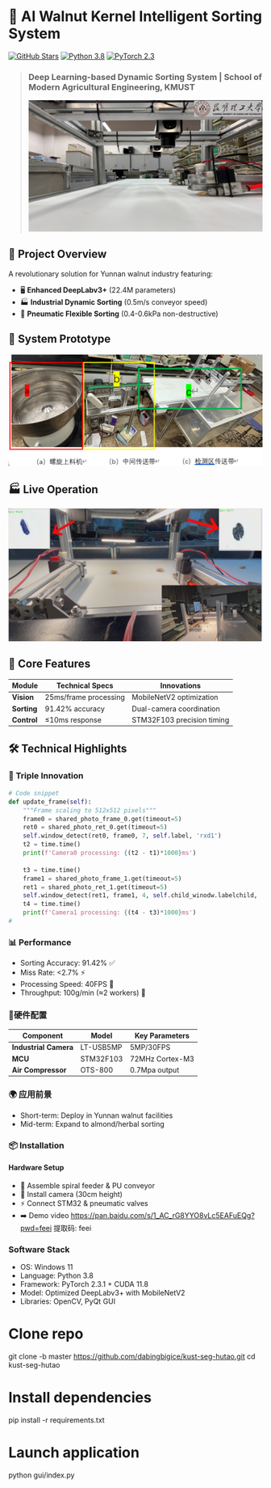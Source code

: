 # 🌰 AI Walnut Kernel Intelligent Sorting System

[![GitHub Stars](https://img.shields.io/github/stars/dabingbigice/kust-seg-hutao?style=flat-square)](https://github.com/dabingbigice/kust-seg-hutao)
[![Python 3.8](https://img.shields.io/badge/Python-3.8-blue.svg)](https://www.python.org/)
[![PyTorch 2.3](https://img.shields.io/badge/PyTorch-2.3-red.svg)](https://pytorch.org/)

> ### ​**Deep Learning-based Dynamic Sorting System | School of Modern Agricultural Engineering, KMUST**​
> 
> ![](p3.jpg)

## 📖 Project Overview
A revolutionary solution for Yunnan walnut industry featuring:
- 🖥️ ​**Enhanced DeepLabv3+​**​ (22.4M parameters)
- 🏭 ​**Industrial Dynamic Sorting**​ (0.5m/s conveyor speed)
- 💨 ​**Pneumatic Flexible Sorting**​ (0.4-0.6kPa non-destructive)

## 🤖 System Prototype
![](p1.jpg)

## 🏭 Live Operation
![](p2.jpg)

## 🚀 Core Features

| Module         | Technical Specs       | Innovations               |
|----------------|-----------------------|---------------------------|
| ​**Vision**​     | 25ms/frame processing | MobileNetV2 optimization  |
| ​**Sorting**​    | 91.42% accuracy       | Dual-camera coordination  |
| ​**Control**​    | ≤10ms response        | STM32F103 precision timing|

## 🛠️ Technical Highlights

### 🌟 Triple Innovation

```python
# Code snippet
def update_frame(self):
    """Frame scaling to 512x512 pixels"""
    frame0 = shared_photo_frame_0.get(timeout=5)
    ret0 = shared_photo_ret_0.get(timeout=5)
    self.window_detect(ret0, frame0, 7, self.label, 'rxd1')
    t2 = time.time()
    print(f'Camera0 processing: {(t2 - t1)*1000}ms')
    
    t3 = time.time()
    frame1 = shared_photo_frame_1.get(timeout=5)
    ret1 = shared_photo_ret_1.get(timeout=5)
    self.window_detect(ret1, frame1, 4, self.child_winodw.labelchild, 'rxd2')
    t4 = time.time()
    print(f'Camera1 processing: {(t4 - t3)*1000}ms')
# 
```


### 📊 Performance

- Sorting Accuracy: 91.42% ✅
- ​Miss Rate: <2.7% ⚡
- ​Processing Speed: 40FPS 🚀
- ​Throughput: 100g/min (≈2 workers) 👥

### 🎨硬件配置

| Component         | Model      | Key Parameters |
| ------------ | --------- |----------------|
| **​Industrial Camera**​ | LT-USB5MP | 5MP/30FPS               |
| **MCU**​ | STM32F103 | 72MHz Cortex-M3 |
| **​Air Compressor**​   | OTS-800   | 0.7Mpa output     |

### 🌍 应用前景

- Short-term: Deploy in Yunnan walnut facilities
- ​Mid-term: Expand to almond/herbal sorting

### 📦  Installation

#### Hardware Setup

- 🔩 Assemble spiral feeder & PU conveyor
- 📸 Install camera (30cm height)
- ⚡ Connect STM32 & pneumatic valves
- ➡️ Demo video  https://pan.baidu.com/s/1_AC_rG8YYO8vLc5EAFuEQg?pwd=feei 提取码: feei 

### Software Stack
- ​OS: Windows 11
- ​Language: Python 3.8
- ​Framework: PyTorch 2.3.1 + CUDA 11.8
- ​Model: Optimized DeepLabv3+ with MobileNetV2
- ​Libraries: OpenCV, PyQt GUI
# Clone repo
git clone -b master https://github.com/dabingbigice/kust-seg-hutao.git
cd kust-seg-hutao

# Install dependencies
pip install -r requirements.txt

# Launch application
python gui/index.py